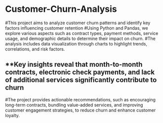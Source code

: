 # Customer-Churn-Analysis
#This project aims to analyze customer churn patterns and identify key factors influencing customer retention
#Using Python and Pandas, we explore various aspects such as contract types, payment methods, service usage, and demographic details to determine their impact on churn.
#The analysis includes data visualization through charts to highlight trends, correlations, and risk factors.
##  **Key insights reveal that month-to-month contracts, electronic check payments, and lack of additional services significantly contribute to churn
#The project provides actionable recommendations, such as encouraging long-term contracts, bundling value-added services, and improving customer engagement strategies, to reduce churn and enhance customer loyalty.
